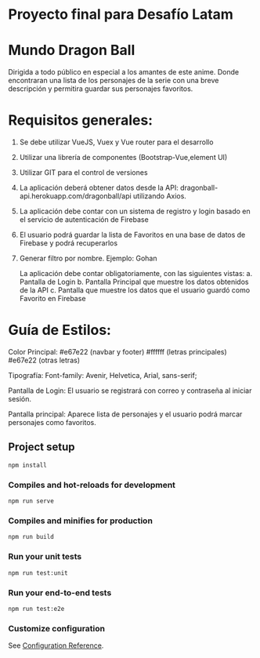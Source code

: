 # Proyecto final para Desafío Latam 
# Mundo Dragon Ball
Dirigida a todo público en especial a los amantes de este anime.
Donde encontraran una lista de los personajes de la serie con una breve descripción y permitira guardar sus personajes favoritos.

# Requisitos generales:

1. Se debe utilizar VueJS, Vuex y Vue router para el desarrollo
2. Utilizar una librería de componentes  (Bootstrap-Vue,element UI)
3. Utilizar GIT para el control de versiones
4. La aplicación deberá obtener datos desde la API: dragonball-api.herokuapp.com/dragonball/api utilizando Axios.
5. La aplicación debe contar con un sistema de registro y login basado en el servicio de autenticación de
Firebase
6. El usuario podrá guardar la lista de Favoritos en una base de datos de Firebase y podrá recuperarlos
7. Generar filtro por nombre. Ejemplo: Gohan

   La aplicación debe contar obligatoriamente, con las siguientes vistas:
a. Pantalla de Login 
b. Pantalla Principal que muestre los datos obtenidos de la API
c. Pantalla que muestre los datos que el usuario guardó como Favorito en Firebase

# Guía de Estilos:
   Color Principal:  #e67e22 (navbar y footer)
                     #ffffff (letras principales)
                      #e67e22 (otras letras)
                      
   Tipografía:  Font-family: Avenir, Helvetica, Arial, sans-serif;
   
Pantalla de Login:
El usuario se registrará con correo y contraseña al iniciar sesión.

Pantalla principal:
Aparece lista de personajes y el usuario podrá marcar personajes como favoritos.

## Project setup
```
npm install
```

### Compiles and hot-reloads for development
```
npm run serve
```

### Compiles and minifies for production
```
npm run build
```

### Run your unit tests
```
npm run test:unit
```

### Run your end-to-end tests
```
npm run test:e2e
```

### Customize configuration
See [Configuration Reference](https://cli.vuejs.org/config/).
